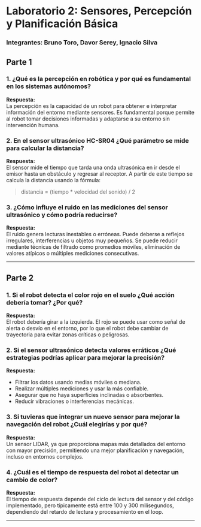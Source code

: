 
# Laboratorio 2: Sensores, Percepción y Planificación Básica

### Integrantes: Bruno Toro, Davor Serey, Ignacio Silva

## Parte 1

### 1. ¿Qué es la percepción en robótica y por qué es fundamental en los sistemas autónomos?
**Respuesta:**  
La percepción es la capacidad de un robot para obtener e interpretar información del entorno mediante sensores. Es fundamental porque permite al robot tomar decisiones informadas y adaptarse a su entorno sin intervención humana.

### 2. En el sensor ultrasónico HC-SR04 ¿Qué parámetro se mide para calcular la distancia?
**Respuesta:**  
El sensor mide el tiempo que tarda una onda ultrasónica en ir desde el emisor hasta un obstáculo y regresar al receptor. A partir de este tiempo se calcula la distancia usando la fórmula:  
> distancia = (tiempo * velocidad del sonido) / 2

### 3. ¿Cómo influye el ruido en las mediciones del sensor ultrasónico y cómo podría reducirse?
**Respuesta:**  
El ruido genera lecturas inestables o erróneas. Puede deberse a reflejos irregulares, interferencias u objetos muy pequeños. Se puede reducir mediante técnicas de filtrado como promedios móviles, eliminación de valores atípicos o múltiples mediciones consecutivas.

---

## Parte 2

### 1. Si el robot detecta el color rojo en el suelo ¿Qué acción debería tomar? ¿Por qué?
**Respuesta:**  
El robot debería girar a la izquierda. El rojo se puede usar como señal de alerta o desvío en el entorno, por lo que el robot debe cambiar de trayectoria para evitar zonas críticas o peligrosas.

### 2. Si el sensor ultrasónico detecta valores erráticos ¿Qué estrategias podrías aplicar para mejorar la precisión?
**Respuesta:**  
- Filtrar los datos usando medias móviles o mediana.
- Realizar múltiples mediciones y usar la más confiable.
- Asegurar que no haya superficies inclinadas o absorbentes.
- Reducir vibraciones o interferencias mecánicas.

### 3. Si tuvieras que integrar un nuevo sensor para mejorar la navegación del robot ¿Cuál elegirías y por qué?
**Respuesta:**  
Un sensor LIDAR, ya que proporciona mapas más detallados del entorno con mayor precisión, permitiendo una mejor planificación y navegación, incluso en entornos complejos.

### 4. ¿Cuál es el tiempo de respuesta del robot al detectar un cambio de color?
**Respuesta:**  
El tiempo de respuesta depende del ciclo de lectura del sensor y del código implementado, pero típicamente está entre 100 y 300 milisegundos, dependiendo del retardo de lectura y procesamiento en el loop.

---
